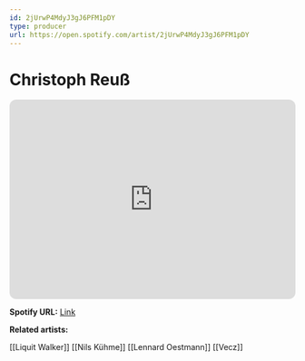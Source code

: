 ```yaml
---
id: 2jUrwP4MdyJ3gJ6PFM1pDY
type: producer
url: https://open.spotify.com/artist/2jUrwP4MdyJ3gJ6PFM1pDY
---
```

# Christoph Reuß

<iframe style="border-radius:12px" src="https://open.spotify.com/embed/artist/2jUrwP4MdyJ3gJ6PFM1pDY" width="100%" height="352" frameBorder="0" allowfullscreen="" allow="autoplay; clipboard-write; encrypted-media; fullscreen; picture-in-picture" loading="lazy"></iframe>

**Spotify URL:** [Link](https://open.spotify.com/artist/2jUrwP4MdyJ3gJ6PFM1pDY)

**Related artists:**

[[Liquit Walker]]
[[Nils Kühme]]
[[Lennard Oestmann]]
[[Vecz]]

